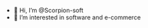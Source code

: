 - 👋 Hi, I’m @Scorpion-soft
- 👀 I’m interested in software and e-commerce

<!---
Scorpion-soft/Scorpion-soft is a ✨ special ✨ repository because its `README.md` (this file) appears on your GitHub profile.
You can click the Preview link to take a look at your changes.
--->
